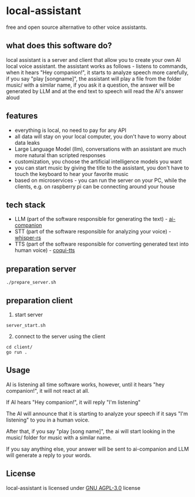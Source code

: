 # local-assistant
free and open source alternative to other voice assistants.

## what does this software do?
local assistant is a server and client that allow you to create your own AI local voice assistant.
the assistant works as follows - listens to commands, when it hears "Hey companion!", it starts to analyze speech more carefully, if you say "play [songname]", the assistant will play a file from the folder music/ with a similar name, if you ask it a question, the answer will be generated by LLM and at the end text to speech will read the AI's answer aloud

## features
- everything is local, no need to pay for any API
- all data will stay on your local computer, you don't have to worry about data leaks
- Large Language Model (llm), conversations with an assistant are much more natural than scripted responses
- customization, you choose the artificial intelligence models you want
- you can start music by giving the title to the assistant, you don't have to touch the keyboard to hear your favorite music
- based on microservices - you can run the server on your PC, while the clients, e.g. on raspberry pi can be connecting around your house

## tech stack
- LLM (part of the software responsible for generating the text)                          - [ai-companion](https://github.com/Hukasx0/ai-companion)
- STT (part of the software responsible for analyzing your voice)                         - [whisper-rs](https://github.com/tazz4843/whisper-rs)
- TTS (part of the software responsible for converting generated text into human voice)   - [coqui-tts](https://github.com/coqui-ai/TTS)

## preparation server
```
./prepare_server.sh
```

## preparation client
1. start server
```
server_start.sh
```
2. connect to the server using the client
```
cd client/
go run .
```

## Usage
AI is listening all time software works, however, until it hears "hey companion!", it will not react at all.

If AI hears "Hey companion!", it will reply "I'm listening"

The AI ​​will announce that it is starting to analyze your speech if it says "I'm listening" to you in a human voice.

After that, if you say "play [song name]", the ai will start looking in the music/ folder for music with a similar name.

If you say anything else, your answer will be sent to ai-companion and LLM will generate a reply to your words.

## License
local-assistant is licensed under [GNU AGPL-3.0](https://github.com/Hukasx0/local-assistant/blob/main/LICENSE) license
